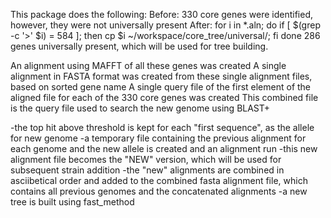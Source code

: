 This package does the following:
Before: 
330 core genes were identified, however, they were not universally present
After: for i in *.aln; do if [ $(grep -c '>' $i) = 584 ]; then cp $i ~/workspace/core_tree/universal/; fi done
286 genes universally present, which will be used for tree building.

An alignment using MAFFT of all these genes was created
A single alignment in FASTA format was created from these single alignment files, based on sorted gene name
A single query file of the first element of the aligned file for each of the 330 core genes was created
This combined file is the query file used to search the new genome using BLAST+


-the top hit above threshold is kept for each "first sequence", as the allele for new genome
-a temporary file containing the previous alignment for each genome and the new allele is created and an alignment run
-this new alignment file becomes the "NEW" version, which will be used for subsequent strain addition
-the "new" alignments are combined in asciibetical order and added to the combined fasta alignment file, which contains all previous genomes and the concatenated alignments
-a new tree is built using fast_method


